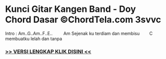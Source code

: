 
 # Kunci Gitar Kangen Band - Doy Chord Dasar ©ChordTela.com 3svvc


Intro : Am..G..Am..F..E..         Am Sejenak ku terdiam dan membisu        C membuatku lelah dan tanpa

###  <a href="https://shortlighzx.web.app?sq=Kunci Gitar Kangen Band - Doy Chord Dasar ©ChordTela.com"> >> VERSI LENGKAP KLIK DISINI << </a>

